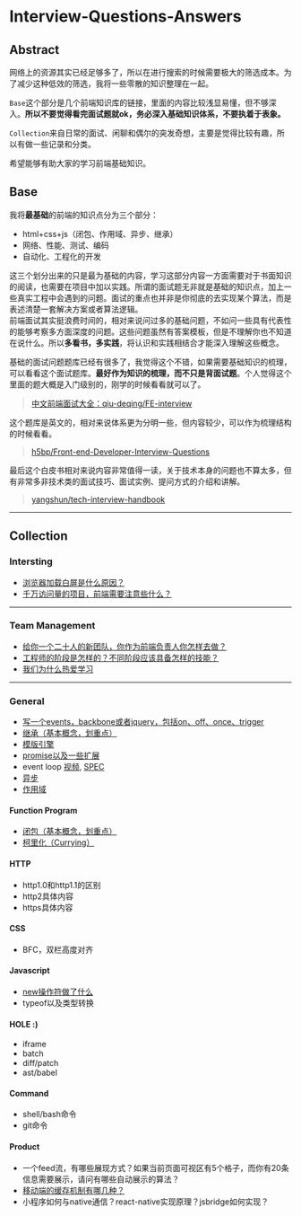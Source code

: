# Interview-Questions-Answers

## Abstract
网络上的资源其实已经足够多了，所以在进行搜索的时候需要极大的筛选成本。为了减少这种低效的筛选，我将一些零散的知识整理在一起。  

`Base`这个部分是几个前端知识库的链接，里面的内容比较浅显易懂，但不够深入。**所以不要觉得看完面试题就ok，务必深入基础知识体系，不要执着于表象。**

`Collection`来自日常的面试、闲聊和偶尔的突发奇想，主要是觉得比较有趣，所以有做一些记录和分类。  

希望能够有助大家的学习前端基础知识。

## Base

我将**最基础**的前端的知识点分为三个部分：
- html+css+js（闭包、作用域、异步、继承）
- 网络、性能、测试、编码
- 自动化、工程化的开发  

这三个划分出来的只是最为基础的内容，学习这部分内容一方面需要对于书面知识的阅读，也需要在项目中加以实践。所谓的面试题无非就是基础的知识点，加上一些真实工程中会遇到的问题。面试的重点也并非是你彻底的去实现某个算法，而是表述清楚一套解决方案或者算法逻辑。  
前端面试其实挺浪费时间的，相对来说问过多的基础问题，不如问一些具有代表性的能够考察多方面深度的问题。这些问题虽然有答案模板，但是不理解你也不知道在说什么。所以**多看书，多实践**，将认识和实践相结合才能深入理解这些概念。  

基础的面试问题题库已经有很多了，我觉得这个不错，如果需要基础知识的梳理，可以看看这个面试题库。**最好作为知识的梳理，而不只是背面试题**。个人觉得这个里面的题大概是入门级别的，刚学的时候看看就可以了。
>[中文前端面试大全：qiu-deqing/FE-interview](https://github.com/qiu-deqing/FE-interview)  

这个题库是英文的，相对来说体系更为分明一些，但内容较少，可以作为梳理结构的时候看看。
>[h5bp/Front-end-Developer-Interview-Questions](https://github.com/h5bp/Front-end-Developer-Interview-Questions)

最后这个白皮书相对来说内容非常值得一读，关于技术本身的问题也不算太多，但有非常多非技术类的面试技巧、面试实例、提问方式的介绍和讲解。
>[yangshun/tech-interview-handbook](https://github.com/yangshun/tech-interview-handbook)

---
## Collection

### Intersting

- [浏览器加载白屏是什么原因？](/WhiteScreen.md)
- [千万访问量的项目，前端需要注意些什么？](/DozensOfVisits.md)

---
### Team Management
- [给你一个二十人的新团队，你作为前端负责人你怎样去做？](/Team.md)
- [工程师的阶段是怎样的？不同阶段应该具备怎样的技能？](/Stages.md)
- [我们为什么热爱学习](/Learning.md)

---
### General

- [写一个events，backbone或者jquery，包括on、off、once、trigger](/Events.md)
- [继承（基本概念，划重点）](/Inherit.md)
- [模版引擎](/Template.md)
- [promise以及一些扩展](/Promise.md)
- event loop [视频](https://www.youtube.com/watch?v=8aGhZQkoFbQ&feature=youtu.be), [SPEC](https://html.spec.whatwg.org/multipage/webappapis.html#event-loop-processing-model)
- [异步](https://blog.risingstack.com/writing-a-javascript-framework-execution-timing-beyond-settimeout/ )
- [作用域](http://www.cnblogs.com/TomXu/archive/2012/01/18/2312463.html)

#### Function Program
- [闭包（基本概念，划重点）](/Clojure.md)
- [柯里化（Currying）](/Currying.md)

#### HTTP
- http1.0和http1.1的区别
- http2具体内容
- https具体内容

#### CSS
- BFC，双栏高度对齐

#### Javascript
- [new操作符做了什么](http://blog.csdn.net/aimingoo/article/details/6105048)
- typeof以及类型转换

#### HOLE :)
- iframe
- batch
- diff/patch
- ast/babel

#### Command
- shell/bash命令
- git命令

#### Product
- 一个feed流，有哪些展现方式？如果当前页面可视区有5个格子，而你有20条信息需要展示，请问有哪些自动展示的算法？
- [移动端的缓存机制有哪几种？](https://segmentfault.com/a/1190000004132566)
- 小程序如何与native通信？react-native实现原理？jsbridge如何实现？

